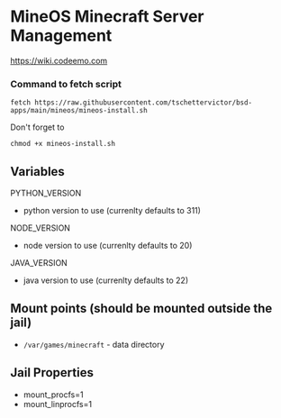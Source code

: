 # MineOS Minecraft Server Management
https://wiki.codeemo.com

### Command to fetch script
```
fetch https://raw.githubusercontent.com/tschettervictor/bsd-apps/main/mineos/mineos-install.sh
```

Don't forget to
```
chmod +x mineos-install.sh
```

## Variables

PYTHON_VERSION
  - python version to use (currenlty defaults to 311)

NODE_VERSION
  - node version to use (currenlty defaults to 20)

JAVA_VERSION
  - java version to use (currenlty defaults to 22)

## Mount points (should be mounted outside the jail)
  - `/var/games/minecraft` - data directory

## Jail Properties
  - mount_procfs=1
  - mount_linprocfs=1
